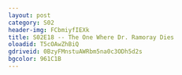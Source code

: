 ```yaml
---
layout: post 
category: S02 
header-img: FCbmiyfIEXk 
title: S02E18 -- The One Where Dr. Ramoray Dies 
oloadid: T5cOAwZhBiQ 
gdriveid: 0BzyFMnstuAWRbm5na0c3ODh5d2s 
bgcolor: 961C1B
--- 
```

<!--more--> 
